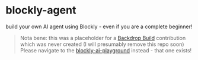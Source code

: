 # blockly-agent #

build your own AI agent using Blockly - even if you are a complete beginner!

> Nota bene: this was a placeholder for a [Backdrop Build](https://backdropbuild.com/) contribution which was never created (I will presumably remove this repo soon) Please navigate to the [blockly-ai-playground](https://github.com/rozek/blockly-ai-playground) instead - that one exists!
